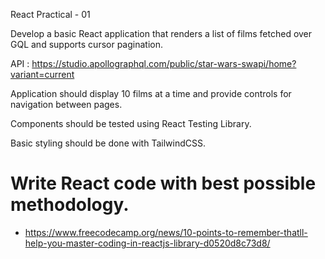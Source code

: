 
React Practical - 01

Develop a basic React application that renders a list of films fetched over GQL and supports cursor pagination.

API : https://studio.apollographql.com/public/star-wars-swapi/home?variant=current

Application should display 10 films at a time and provide controls for navigation between pages.

Components should be tested using React Testing Library.

Basic styling should be done with TailwindCSS.

# Write React code with best possible methodology.

- https://www.freecodecamp.org/news/10-points-to-remember-thatll-help-you-master-coding-in-reactjs-library-d0520d8c73d8/
